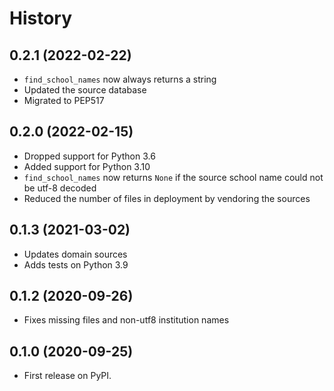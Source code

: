 # History

## 0.2.1 (2022-02-22)

- `find_school_names` now always returns a string
- Updated the source database
- Migrated to PEP517

## 0.2.0 (2022-02-15)

  - Dropped support for Python 3.6
  - Added support for Python 3.10
  - `find_school_names` now returns `None` if the source school name
    could not be utf-8 decoded
  - Reduced the number of files in deployment by vendoring the sources

## 0.1.3 (2021-03-02)

  - Updates domain sources
  - Adds tests on Python 3.9

## 0.1.2 (2020-09-26)

  - Fixes missing files and non-utf8 institution names

## 0.1.0 (2020-09-25)

  - First release on PyPI.
